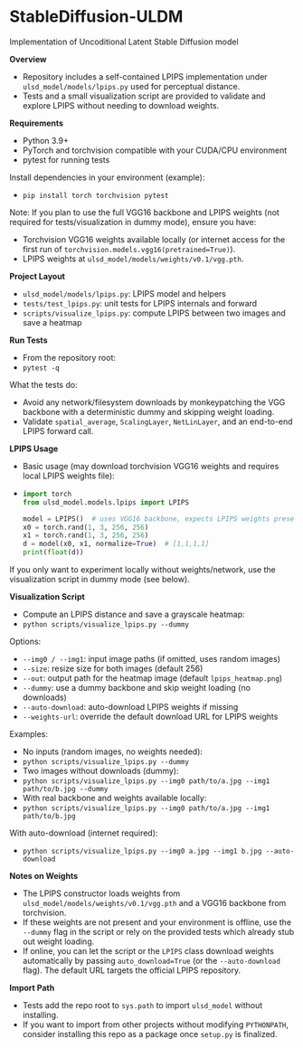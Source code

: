 # StableDiffusion-ULDM
Implementation of Uncoditional Latent Stable Diffusion model

**Overview**
- Repository includes a self-contained LPIPS implementation under `ulsd_model/models/lpips.py` used for perceptual distance.
- Tests and a small visualization script are provided to validate and explore LPIPS without needing to download weights.

**Requirements**
- Python 3.9+
- PyTorch and torchvision compatible with your CUDA/CPU environment
- pytest for running tests

Install dependencies in your environment (example):
- `pip install torch torchvision pytest`

Note: If you plan to use the full VGG16 backbone and LPIPS weights (not required for tests/visualization in dummy mode), ensure you have:
- Torchvision VGG16 weights available locally (or internet access for the first run of `torchvision.models.vgg16(pretrained=True)`).
- LPIPS weights at `ulsd_model/models/weights/v0.1/vgg.pth`.

**Project Layout**
- `ulsd_model/models/lpips.py`: LPIPS model and helpers
- `tests/test_lpips.py`: unit tests for LPIPS internals and forward
- `scripts/visualize_lpips.py`: compute LPIPS between two images and save a heatmap

**Run Tests**
- From the repository root:
- `pytest -q`

What the tests do:
- Avoid any network/filesystem downloads by monkeypatching the VGG backbone with a deterministic dummy and skipping weight loading.
- Validate `spatial_average`, `ScalingLayer`, `NetLinLayer`, and an end-to-end LPIPS forward call.

**LPIPS Usage**
- Basic usage (may download torchvision VGG16 weights and requires local LPIPS weights file):
-
  ```python
  import torch
  from ulsd_model.models.lpips import LPIPS

  model = LPIPS()  # uses VGG16 backbone, expects LPIPS weights present
  x0 = torch.rand(1, 3, 256, 256)
  x1 = torch.rand(1, 3, 256, 256)
  d = model(x0, x1, normalize=True)  # [1,1,1,1]
  print(float(d))
  ```

If you only want to experiment locally without weights/network, use the visualization script in dummy mode (see below).

**Visualization Script**
- Compute an LPIPS distance and save a grayscale heatmap:
- `python scripts/visualize_lpips.py --dummy`

Options:
- `--img0 / --img1`: input image paths (if omitted, uses random images)
- `--size`: resize size for both images (default 256)
- `--out`: output path for the heatmap image (default `lpips_heatmap.png`)
- `--dummy`: use a dummy backbone and skip weight loading (no downloads)
 - `--auto-download`: auto-download LPIPS weights if missing
 - `--weights-url`: override the default download URL for LPIPS weights

Examples:
- No inputs (random images, no weights needed):
- `python scripts/visualize_lpips.py --dummy`
- Two images without downloads (dummy):
- `python scripts/visualize_lpips.py --img0 path/to/a.jpg --img1 path/to/b.jpg --dummy`
- With real backbone and weights available locally:
- `python scripts/visualize_lpips.py --img0 path/to/a.jpg --img1 path/to/b.jpg`

With auto-download (internet required):
- `python scripts/visualize_lpips.py --img0 a.jpg --img1 b.jpg --auto-download`

**Notes on Weights**
- The LPIPS constructor loads weights from `ulsd_model/models/weights/v0.1/vgg.pth` and a VGG16 backbone from torchvision.
- If these weights are not present and your environment is offline, use the `--dummy` flag in the script or rely on the provided tests which already stub out weight loading.
 - If online, you can let the script or the `LPIPS` class download weights automatically by passing `auto_download=True` (or the `--auto-download` flag). The default URL targets the official LPIPS repository.

**Import Path**
- Tests add the repo root to `sys.path` to import `ulsd_model` without installing.
- If you want to import from other projects without modifying `PYTHONPATH`, consider installing this repo as a package once `setup.py` is finalized.
